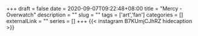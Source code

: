 +++
draft = false
date = 2020-09-07T09:22:48+08:00
title = "Mercy - Overwatch"
description = ""
slug = ""
tags = ['art','fan']
categories = []
externalLink = ""
series = []
+++
{{< instagram B7KUmjCJhRZ hidecaption >}}
